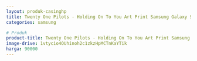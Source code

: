 ```yaml
---
layout: produk-casinghp
title: Twenty One Pilots - Holding On To You Art Print Samsung Galaxy S9 Case
categories: samsung

# Produk
product-title: Twenty One Pilots - Holding On To You Art Print Samsung Galaxy S9 Case
image-drive: 1vtycio4OUhinoh2c1zkzHpMCTnKaYTik
harga: 90000
---
```


